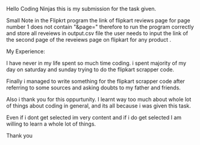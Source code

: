 Hello Coding Ninjas this is my submission for the task given.

Small Note in the Flipkrt program the link of flipkart reviews page for page number 1 does not contain "&page=" therefore to run the program correctly and store all reveiews in output.csv file the user needs to input the link of the second page of the reveiews page on flipkart for any product .

My Experience:

I have never in my life spent so much time coding.  i spent majority of my day on saturday and sunday trying to do the flipkart scrapper code.

Finally i managed to write something for the flipkart scrapper code after referring to some sources and asking doubts to my father and friends.

Also i thank you for this oppurtunity. I learnt way too much about whole lot of things about coding in general, and its all because i was given this task.

Even if i dont get selected im very content and if i do get selected I am willing to learn a whole lot of things.

Thank you

